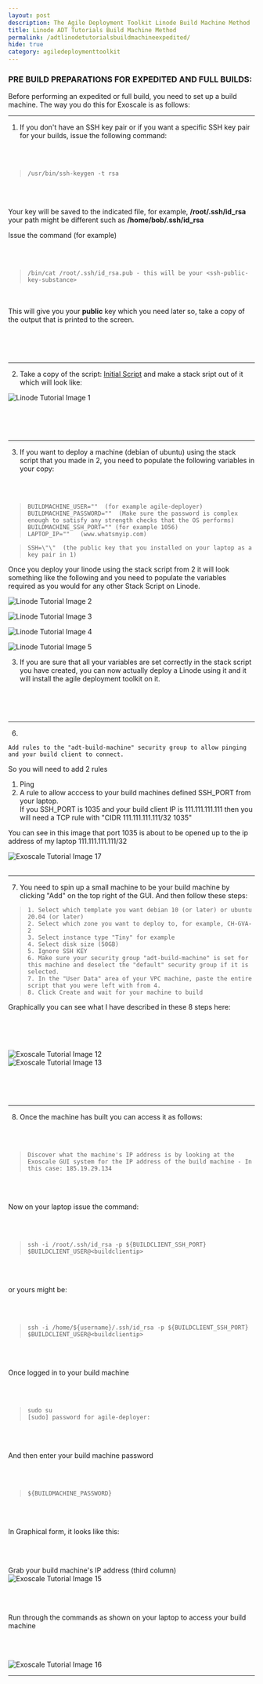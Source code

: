 ```yaml
---
layout: post
description: The Agile Deployment Toolkit Linode Build Machine Method
title: Linode ADT Tutorials Build Machine Method
permalink: /adtlinodetutorialsbuildmachineexpedited/
hide: true
category: agiledeploymenttoolkit
---
```


### PRE BUILD PREPARATIONS FOR EXPEDITED AND FULL BUILDS:

Before performing an expedited or full build, you need to set up a build machine. The way you do this for Exoscale is as follows:

----------------

1) If you don't have an SSH key pair or if you want a specific SSH key pair for your builds, issue the following command:

&nbsp;  
&nbsp; 
>     /usr/bin/ssh-keygen -t rsa 

&nbsp;  
&nbsp; 

Your key will be saved to the indicated file, for example, **/root/.ssh/id_rsa** your path might be different such as **/home/bob/.ssh/id_rsa**
	 
Issue the command (for example)

&nbsp;  
&nbsp; 	 
>     /bin/cat /root/.ssh/id_rsa.pub - this will be your <ssh-public-key-substance>

&nbsp;  
&nbsp; 	 
This will give you your **public** key which you need later so, take a copy of the output that is printed to the screen.

&nbsp;  
&nbsp;  
&nbsp;  

--------------------
	
2) Take a copy of the script: [Initial Script](https://github.com/agile-deployer/agile-infrastructure-build-client-scripts/blob/master/templatedconfigurations/templateoverrides/OverrideScriptLinode.sh) and make a stack sript out of it which will look like:
  
  ![](https://www.codebreakers.uk/images/linodetutorial/image1.png "Linode Tutorial Image 1") 

	
&nbsp;  
&nbsp;  
&nbsp; 

------------------
	
3) If you want to deploy a machine (debian of ubuntu) using the stack script that you made in 2, you need to populate the following variables in your copy:

&nbsp;  
&nbsp;
	
>     BUILDMACHINE_USER=""  (for example agile-deployer)
>     BUILDMACHINE_PASSWORD=""  (Make sure the password is complex enough to satisfy any strength checks that the OS performs)
>     BUILDMACHINE_SSH_PORT="" (for example 1056)
>     LAPTOP_IP=""   (www.whatsmyip.com)
	
>     SSH=\"\"  (the public key that you installed on your laptop as a key pair in 1)
	
Once you deploy your linode using the stack script from 2 it will look something like the following and you need to populate the variables required as you would for any other Stack Script on Linode.
	
![](https://www.codebreakers.uk/images/linodetutorial/image2.png "Linode Tutorial Image 2")
	

![](https://www.codebreakers.uk/images/linodetutorial/image3.png "Linode Tutorial Image 3")
	
	
![](https://www.codebreakers.uk/images/linodetutorial/image4.png "Linode Tutorial Image 4") 
	
	
![](https://www.codebreakers.uk/images/linodetutorial/image5.png "Linode Tutorial Image 5") 

	
3)  If you are sure that all your variables are set correctly in the stack script you have created, you can now actually deploy a Linode using it and it will install the agile deployment toolkit on it.  

&nbsp;  
&nbsp;  
&nbsp; 

--------------- 
	
6) 
	
	
	
	
	
	
	
	
	
	
	
	
	
	Add rules to the "adt-build-machine" security group to allow pinging and your build client to connect.  
	
So you will need to add 2 rules  
	
1) Ping  
2) A rule to allow acccess to your build machines defined SSH_PORT from your laptop.  
   If you SSH_PORT is 1035 and your build client IP is 111.111.111.111 then you will need a TCP rule with "CIDR 111.111.111.111/32 1035"

You can see in this image that port 1035 is about to be opened up to the ip address of my laptop 111.111.111.111/32  
	
![](https://www.codebreakers.uk/images/exoscaletutorial/image17.png "Exoscale Tutorial Image 17") 
&nbsp;  
&nbsp;
	
	
---------------

7) You need to spin up a small machine to be your build machine by clicking "Add" on the top right of the GUI. And then follow these steps:

>     1. Select which template you want debian 10 (or later) or ubuntu 20.04 (or later)
>     2. Select which zone you want to deploy to, for example, CH-GVA-2
>     3. Select instance type "Tiny" for example
>     4. Select disk size (50GB)
>     5. Ignore SSH KEY
>     6. Make sure your security group "adt-build-machine" is set for this machine and deselect the "default" security group if it is selected. 
>     7. In the "User Data" area of your VPC machine, paste the entire script that you were left with from 4.
>     8. Click Create and wait for your machine to build

Graphically you can see what I have described in these 8 steps here:

&nbsp;  
&nbsp;  
&nbsp;
	
![](https://www.codebreakers.uk/images/exoscaletutorial/image12.png "Exoscale Tutorial Image 12")  
![](https://www.codebreakers.uk/images/exoscaletutorial/image13.png "Exoscale Tutorial Image 13")  

&nbsp;  
&nbsp;  
&nbsp;
	
---------------

8) Once the machine has built you can access it as follows:
	
&nbsp;  
&nbsp; 
	
>     Discover what the machine's IP address is by looking at the Exoscale GUI system for the IP address of the build machine - In this case: 185.19.29.134

&nbsp;  
&nbsp;
	
Now on your laptop issue the command:

&nbsp;  
&nbsp;

>     ssh -i /root/.ssh/id_rsa -p ${BUILDCLIENT_SSH_PORT} $BUILDCLIENT_USER@<buildclientip>

&nbsp;  
&nbsp;
	
or yours might be:

&nbsp;  
&nbsp;
	
>     ssh -i /home/${username}/.ssh/id_rsa -p ${BUILDCLIENT_SSH_PORT} $BUILDCLIENT_USER@<buildclientip>	

&nbsp;  
&nbsp;

Once logged in to your build machine

&nbsp;  
&nbsp;

>     sudo su 
>     [sudo] password for agile-deployer:

&nbsp;  
&nbsp;

And then enter your build machine password

&nbsp;  
&nbsp; 	

>     ${BUILDMACHINE_PASSWORD}

&nbsp;  
&nbsp;		
	
In Graphical form, it looks like this:

&nbsp;  
&nbsp;
	
Grab your build machine's IP address (third column)
![](https://www.codebreakers.uk/images/exoscaletutorial/image15.png "Exoscale Tutorial Image 15")
	
&nbsp;  
&nbsp;
	
Run through the commands as shown on your laptop to access your build machine

&nbsp;  
&nbsp;
	
![](https://www.codebreakers.uk/images/exoscaletutorial/image16.png "Exoscale Tutorial Image 16")
		
--------------------------------------
	
 
